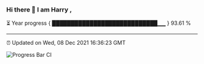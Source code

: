 ### Hi there 👋 I am Harry , 

⏳ Year progress { ████████████████████████████▁▁ } 93.61 %

---

⏰ Updated on Wed, 08 Dec 2021 16:36:23 GMT

![Progress Bar CI](https://github.com/duykhang68/duykhang68/workflows/Progress%20Bar%20CI/badge.svg)
